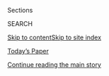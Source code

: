 <div id="app">

<div>

<div class="NYTAppHideMasthead css-zz1s19 e1suatyy0">

<div class="section css-ui9rw0 e1suatyy2">

<div class="css-11hrj97 er09x8g0">

<div class="css-6n7j50">

</div>

<span class="css-1dv1kvn">Sections</span>

<div class="css-10488qs">

<span class="css-1dv1kvn">SEARCH</span>

</div>

[Skip to content](#site-content)[Skip to site
index](#site-index)

</div>

<div class="css-10698na e1huz5gh0">

</div>

</div>

<div id="masthead-bar-one" class="section hasLinks css-15hmgas e1csuq9d3">

<div class="css-uqyvli e1csuq9d0">

</div>

<div class="css-1uqjmks e1csuq9d1">

</div>

<div class="css-9e9ivx">

[](https://myaccount.nytimes3xbfgragh.onion/auth/login?response_type=cookie&client_id=vi)

</div>

<div class="css-1bvtpon e1csuq9d2">

[Today’s Paper](https://www.nytimes3xbfgragh.onion/section/todayspaper)

</div>

</div>

</div>

</div>

<div data-aria-hidden="false">

<div id="site-content" data-role="main">

<div class="css-1ffjgkm">

</div>

<div id="top-wrapper" class="css-15p45cc eaca97t0" type="top">

<div id="top-slug" class="css-19x0jxb eaca97t1" hidden="">

Advertisement

</div>

[Continue reading the main
story](#after-top)

<div class="ad top-wrapper" style="text-align:center;height:100%;display:block;min-height:90px">

<div id="top" class="place-ad" data-position="top" data-size-key="top">

</div>

</div>

<div id="after-top">

</div>

</div>

<div id="collection-magazine-index-20170212" class="section css-15h4p1b e9abtgs0">

<div class="css-1j21atc e1svk9qx1">

<div class="css-fmiefx e1svk9qx2">

<div class="css-1hk7r2m eu54l5x0">

<div id="sponsor-wrapper" class="css-7a1pgi eaca97t0" type="sponsor" hidden="">

<div id="sponsor-slug" class="css-1l4mleb eaca97t1" hidden="">

Supported by

</div>

[Continue reading the main
story](#after-sponsor)

<div id="sponsor" class="ad sponsor-wrapper" style="text-align:left;height:100%;display:block">

</div>

<div id="after-sponsor">

</div>

</div>

</div>

### <span class="css-15smmd5 ezz4tcd1">[Magazine](/section/magazine)</span>

</div>

<div class="css-nfcc9b e1svk9qx3">

<div class="css-vl9dhg e1svk9qx5">

<div class="css-1nrhkj6 e1svk9qx6">

# The 2.12.17 Issue

<div class="follow-button-placeholder" data-collection-id="">

</div>

</div>

</div>

</div>

</div>

<div class="css-4svvz1 ekkqrpp0">

<div id="collection-highlights-container" class="section css-18l1u7x e46isfb1">

<div class="template-1 css-gfgt40 ekkqrpp1">

## Highlights

1.  ![<span class="css-13wzayb e1oaj3zl2"><span class="css-1dv1kvn">Credit</span>Matthew
    Pillsbury for The New York
    Times</span>](https://static01.graylady3jvrrxbe.onion/images/2017/02/12/magazine/12feminism6/12mag-12feminism-t_CA0-jumbo.jpg)
    
    <div class="css-gjijuv">
    
    ### Feature
    
    ## [How a Fractious Women’s Movement Came to Lead the Left](/2017/02/07/magazine/how-a-fractious-womens-movement-came-to-lead-the-left.html)
    
    Feminism brought the opposition together. But how long will that
    last, and how many converts can it
    win?
    
    <span class="css-1oaezp0"></span><span class="css-1q6w006 e4e4i5l3"></span><span class="css-9voj2j">By
    <span class="css-1baulvz last-byline" itemprop="name">Amanda
    Hess</span></span>
    
    </div>

2.  ![<span class="css-1samh1w e1oaj3zl2"><span class="css-1dv1kvn">Credit</span>Ruddy
    Roye for The New York
    Times</span>](https://static01.graylady3jvrrxbe.onion/images/2017/02/12/magazine/12sheriff_1/12mag-12sheriff-t_CA0-videoLarge.jpg)
    
    <div class="css-10wtrbd">
    
    ### Feature
    
    ## [The Preacher and the Sheriff](/2017/02/08/magazine/the-preacher-and-the-sheriff.html)
    
    A young, shackled black man is shot to death — and the police say he
    killed himself. The resulting investigation has pitted the victim’s
    father against the most powerful man in New Iberia,
    La.
    
    <span class="css-1oaezp0"></span><span class="css-1q6w006 e4e4i5l3"></span><span class="css-9voj2j">By
    <span class="css-1baulvz last-byline" itemprop="name">Nathaniel
    Rich</span></span>
    
    </div>

3.  ![<span class="css-1samh1w e1oaj3zl2"><span class="css-1dv1kvn">Credit</span>Holly
    Andres for The New York
    Times</span>](https://static01.graylady3jvrrxbe.onion/images/2017/02/12/magazine/12transhumanism1/12transhumanism1-videoLarge.jpg)
    
    <div class="css-10wtrbd">
    
    ### Feature
    
    ## [600 Miles in a Coffin-Shaped Bus, Campaigning Against Death Itself](/2017/02/09/magazine/600-miles-in-a-coffin-shaped-bus-campaigning-against-death-itself.html)
    
    Zoltan Istvan ran for president with a modest goal in mind: human
    immortality.
    
    <span class="css-1oaezp0"></span><span class="css-1q6w006 e4e4i5l3"></span><span class="css-9voj2j">By
    <span class="css-1baulvz last-byline" itemprop="name">Mark
    O’Connell</span></span>
    
    </div>

4.  ![<span class="css-1samh1w e1oaj3zl2"><span class="css-1dv1kvn">Credit</span>Illustration
    by Javier
    Jaén</span>](https://static01.graylady3jvrrxbe.onion/images/2017/02/12/magazine/12firstwords1/12firstwords1-videoLarge-v2.jpg)
    
    <div class="css-10wtrbd">
    
    ### First Words
    
    ## [The Media’s Risky Love Affair With Leaks](/2017/02/06/magazine/the-medias-risky-love-affair-with-leaks.html)
    
    In a hyperpartisan news environment, spilled secrets can destabilize
    those in power — and those in the
    press.
    
    <span class="css-1oaezp0"></span><span class="css-1q6w006 e4e4i5l3"></span><span class="css-9voj2j">By
    <span class="css-1baulvz last-byline" itemprop="name">John
    Herrman</span></span>
    
    </div>

</div>

<div class="css-1xdhyk6 e46isfb0">

<div class="css-zk12ih ef6si7p0">

1.  ### On Money
    
    ![<span class="css-2s0ord e1oaj3zl2"><span class="css-1dv1kvn">Credit</span>Illustration
    by Tim
    Enthoven</span>](https://static01.graylady3jvrrxbe.onion/images/2017/02/12/magazine/12onmoney1/12onmoney1-videoLarge-v2.jpg)
    
    <div class="css-10wtrbd">
    
    ## [The Major Blind Spots in Macroeconomics](/2017/02/07/magazine/the-major-blind-spots-in-macroeconomics.html)
    
    Years after the financial crisis — a disaster that economists were
    supposed to foresee but didn’t — the field still struggles with its
    self-conception.
    
    <span class="css-me3p27"></span><span class="css-1q6w006 e4e4i5l3"></span><span class="css-9voj2j">By
    <span class="css-1baulvz last-byline" itemprop="name">John
    Lanchester</span></span>
    
    </div>

2.  ### Talk
    
    ![<span class="css-2s0ord e1oaj3zl2"><span class="css-1dv1kvn">Credit</span>Raymond
    McCrea Jones for The New York
    Times</span>](https://static01.graylady3jvrrxbe.onion/images/2017/02/12/magazine/12talk/12talk-videoLarge.jpg)
    
    <div class="css-10wtrbd">
    
    ## [Willie J. Parker Changed His Mind About Abortion](/2017/02/08/magazine/willie-j-parker-changed-his-mind-about-abortion.html)
    
    The Christian obstetrician on the “religious conversion” that led
    him to become an abortion
    provider.
    
    <span class="css-me3p27"></span><span class="css-1q6w006 e4e4i5l3"></span><span class="css-9voj2j">Interview
    by <span class="css-1baulvz last-byline" itemprop="name">Ana Marie
    Cox</span></span>
    
    </div>

3.  ### The Ethicist
    
    ![<span class="css-2s0ord e1oaj3zl2"><span class="css-1dv1kvn">Credit</span>Illustration
    by Tomi
    Um</span>](https://static01.graylady3jvrrxbe.onion/images/2017/02/12/magazine/12ethicist/12ethicist-videoLarge-v2.jpg)
    
    <div class="css-10wtrbd">
    
    ## [Can a Researcher Studying an Alzheimer’s Treatment Try It on Himself?](/2017/02/08/magazine/can-a-researcher-studying-an-alzheimers-treatment-try-it-on-himself.html)
    
    The magazine’s Ethicist columnist on self-administering an untested
    therapy, lying to your dementia-afflicted mother and unequal
    pay.
    
    <span class="css-me3p27"></span><span class="css-1q6w006 e4e4i5l3"></span><span class="css-9voj2j">By
    <span class="css-1baulvz last-byline" itemprop="name">Kwame Anthony
    Appiah</span></span>
    
    </div>

4.  ### Lives
    
    ![<span class="css-2s0ord e1oaj3zl2"><span class="css-1dv1kvn">Credit</span>Illustration
    by Melinda
    Josie</span>](https://static01.graylady3jvrrxbe.onion/images/2017/02/12/magazine/12lives/12mag-12lives-t_CA0-videoLarge.jpg)
    
    <div class="css-10wtrbd">
    
    ## [An Iraqi Immigrant’s Unexpected Role](/2017/02/10/magazine/an-iraqi-immigrants-unexpected-role.html)
    
    Getting started in the United States means living through some
    surprises.
    
    <span class="css-me3p27"></span><span class="css-1q6w006 e4e4i5l3"></span><span class="css-9voj2j">As
    told to
    <span class="css-1baulvz last-byline" itemprop="name">Cynthia
    Agustin</span></span>
    
    </div>

5.  ### Eat
    
    ![<span class="css-2s0ord e1oaj3zl2"><span class="css-1dv1kvn">Credit</span>Gentl
    and Hyers for The New York
    Times</span>](https://static01.graylady3jvrrxbe.onion/images/2017/02/12/magazine/12eat-copy/12eat-videoLarge.jpg)
    
    <div class="css-10wtrbd">
    
    ## [Table for Two, No Waiting](/2017/02/09/magazine/table-for-two-no-waiting.html)
    
    Express your affection at home with a simple dish of chicken confit
    and roasted
    potatoes.
    
    <span class="css-me3p27"></span><span class="css-1q6w006 e4e4i5l3"></span><span class="css-9voj2j">By
    <span class="css-1baulvz last-byline" itemprop="name">Sam
    Sifton</span></span>
    
    </div>

</div>

</div>

<div class="css-1xdhyk6 e46isfb0">

<div class="css-zk12ih ef6si7p0">

1.  ### Letter of Recommendation
    
    ![<span class="css-2s0ord e1oaj3zl2"><span class="css-1dv1kvn">Credit</span>Fales
    Library and Special Collections at
    N.Y.U.</span>](https://static01.graylady3jvrrxbe.onion/images/2017/02/12/magazine/12lor/12lor-videoLarge.jpg)
    
    <div class="css-10wtrbd">
    
    ## [Letter of Recommendation: The Recordings of Pauline Oliveros](/2017/02/09/magazine/letter-of-recommendation-the-recordings-of-pauline-oliveros.html)
    
    The strange soundscapes of an early electronic musician came with a
    whole philosophy of
    listening.
    
    <span class="css-me3p27"></span><span class="css-1q6w006 e4e4i5l3"></span><span class="css-9voj2j">By
    <span class="css-1baulvz last-byline" itemprop="name">Claire-Louise
    Bennett</span></span>
    
    </div>

2.  ### Tip
    
    ![<span class="css-2s0ord e1oaj3zl2"><span class="css-1dv1kvn">Credit</span>Illustration
    by
    Radio</span>](https://static01.graylady3jvrrxbe.onion/images/2017/02/12/magazine/12tip/12tip-videoLarge.jpg)
    
    <div class="css-10wtrbd">
    
    ## [How to Tell a Ghost Story](/2017/02/10/magazine/how-to-tell-a-ghost-story.html)
    
    Start with the atmosphere. Don’t worry about wrapping everything
    up.
    
    <span class="css-me3p27"></span><span class="css-1q6w006 e4e4i5l3"></span><span class="css-9voj2j">By
    <span class="css-1baulvz last-byline" itemprop="name">Jaime
    Lowe</span></span>
    
    </div>

3.  ### Poem
    
    ![<span class="css-2s0ord e1oaj3zl2"><span class="css-1dv1kvn">Credit</span>Illustration
    by R.O.
    Blechman</span>](https://static01.graylady3jvrrxbe.onion/images/2017/02/12/magazine/12poem/12mag-12poem-t_CA0-videoLarge.jpg)
    
    <div class="css-10wtrbd">
    
    ## [Lost Body](/2017/02/10/magazine/lost-body.html)
    
    Selected by Matthew
    Zapruder.
    
    <span class="css-me3p27"></span><span class="css-1q6w006 e4e4i5l3"></span><span class="css-9voj2j">By
    <span class="css-1baulvz last-byline" itemprop="name">Jordan
    Rice</span></span>
    
    </div>

4.  ### Judge John Hodgman
    
    ![<span class="css-2s0ord e1oaj3zl2"><span class="css-1dv1kvn">Credit</span>Illustration
    by Kyle
    Hilton</span>](https://static01.graylady3jvrrxbe.onion/images/2017/02/12/magazine/12hodgman/12hodgman-videoLarge.jpg)
    
    <div class="css-10wtrbd">
    
    ## [Judge John Hodgman on Flushing Dead Pets Down the Toilet](/2017/02/10/magazine/judge-john-hodgman-on-flushing-dead-pets-down-the-toilet.html)
    
    Do you really want a sequel to Stephen King’s “Pet Sematary” playing
    out in your
    plumbing?
    
    <span class="css-me3p27"></span><span class="css-1q6w006 e4e4i5l3"></span><span class="css-9voj2j">By
    <span class="css-1baulvz last-byline" itemprop="name">John
    Hodgman</span></span>
    
    </div>

5.  ### The Thread
    
    ![<span class="css-2s0ord e1oaj3zl2"><span class="css-1dv1kvn">Credit</span>Angela
    Strassheim for The New York
    Times</span>](https://static01.graylady3jvrrxbe.onion/images/2017/02/12/magazine/12thread1/12thread1-videoLarge.jpg)
    
    <div class="css-10wtrbd">
    
    ## [The 1.29.17 Issue](/2017/02/10/magazine/the-1-29-17-issue.html)
    
    Readers respond.
    
    <span class="css-me3p27"></span>
    
    </div>

</div>

</div>

</div>

<div id="mid1-wrapper" class="css-1mn4oms eaca97t0" type="rank">

<div id="mid1-slug" class="css-1tag3rd eaca97t1">

Advertisement

</div>

[Continue reading the main
story](#after-mid1)

<div id="mid1" class="ad mid1-wrapper" style="text-align:center;height:100%;display:block">

</div>

<div id="after-mid1">

</div>

</div>

</div>

</div>

</div>

## Site Index

<div>

</div>

## Site Information Navigation

  - [© <span>2020</span> <span>The New York Times
    Company</span>](https://help.nytimes3xbfgragh.onion/hc/en-us/articles/115014792127-Copyright-notice)

<!-- end list -->

  - [NYTCo](https://www.nytco.com/)
  - [Contact
    Us](https://help.nytimes3xbfgragh.onion/hc/en-us/articles/115015385887-Contact-Us)
  - [Work with us](https://www.nytco.com/careers/)
  - [Advertise](https://nytmediakit.com/)
  - [T Brand Studio](http://www.tbrandstudio.com/)
  - [Your Ad
    Choices](https://www.nytimes3xbfgragh.onion/privacy/cookie-policy#how-do-i-manage-trackers)
  - [Privacy](https://www.nytimes3xbfgragh.onion/privacy)
  - [Terms of
    Service](https://help.nytimes3xbfgragh.onion/hc/en-us/articles/115014893428-Terms-of-service)
  - [Terms of
    Sale](https://help.nytimes3xbfgragh.onion/hc/en-us/articles/115014893968-Terms-of-sale)
  - [Site
    Map](https://spiderbites.nytimes3xbfgragh.onion)
  - [Help](https://help.nytimes3xbfgragh.onion/hc/en-us)
  - [Subscriptions](https://www.nytimes3xbfgragh.onion/subscription?campaignId=37WXW)

</div>

</div>
